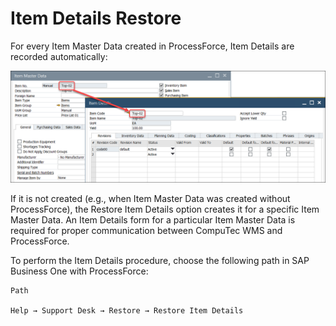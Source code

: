 # Item Details Restore

For every Item Master Data created in ProcessForce, Item Details are recorded automatically:

![Item Details](./media/item-details.png)

If it is not created (e.g., when Item Master Data was created without ProcessForce), the Restore Item Details option creates it for a specific Item Master Data. An Item Details form for a particular Item Master Data is required for proper communication between CompuTec WMS and ProcessForce.

To perform the Item Details procedure, choose the following path in SAP Business One with ProcessForce:

    Path

    Help → Support Desk → Restore → Restore Item Details
